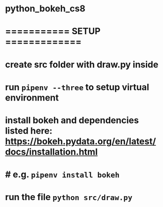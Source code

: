 # python_bokeh_cs8

# =========== SETUP =============

# create src folder with draw.py inside

# run `pipenv --three` to setup virtual environment

# install bokeh and dependencies listed here: https://bokeh.pydata.org/en/latest/docs/installation.html

# # e.g. `pipenv install bokeh`

# run the file `python src/draw.py`
